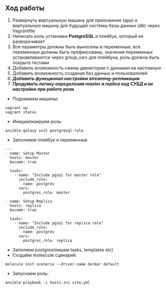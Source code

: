 ## **Ход работы**

1. Развернуть виртуальную машину для приложения (app) и виртуальную машину для будущей системы базы данных (db) через Vagrantfile
2. Написать роль установки **PostgreSQL** и плейбук, который ее разворачивает
3. Все параметры должны быть вынесены в переменные, все переменные должны быть префиксованы, значения переменных устанавливаются через group_vars для плейбука, роль должна быть покрыта тестами
4. Добавить возможность смены директории с данными на кастомную
5. Добавить возможность создания баз данных и пользователей
6. ***Добавить функционал настройки streaming-репликации***
7. ***Продумать логику определения master и replica нод СУБД и их настройки при работе роли***

- Поднимаем машины:
```
vagrant up
vagrant status
```

- Инициализируем роль:
```
ansible-galaxy init postgresql-role
```
- Заполняем плейбук и переменные

```
---
- name: Setup Master
  hosts: master
  become: true

  tasks:
    - name: "Include pgsql for master role"
      include_role:
        name: postgres
      vars:
        postgres_role: master

- name: Setup Replica
  hosts: replica
  become: true

  tasks:
    - name: "Include pgsql for replica role"
      include_role:
        name: postgres
      vars:
        postgres_role: replica
```

- Заполяем postgres(пишем tasks, templates etc)
- Создаём molescule сценарий:

```
molecule init scenario --driver-name docker default
```

- Запускаем роль:

```
ansible-playbook -i hosts.ini site.yml

```